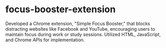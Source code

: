 # focus-booster-extension
Developed a Chrome extension, "Simple Focus Booster," that blocks distracting websites like Facebook and YouTube, encouraging users to maintain focus during work or study sessions. Utilized HTML, JavaScript, and Chrome APIs for implementation.
